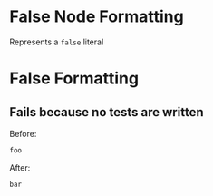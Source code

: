 <!-- BEGIN_AUTOGENERATED -->
# False Node Formatting

Represents a `false` literal
<!-- END_AUTOGENERATED -->
# False Formatting

## Fails because no tests are written

Before:
```ruby
foo
```

After:
```ruby
bar
```

